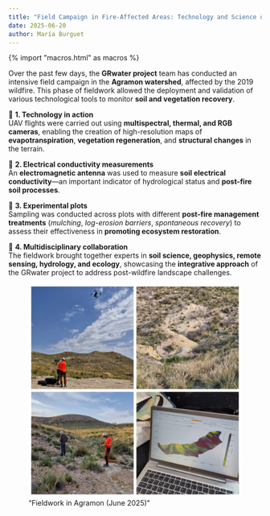 ```yaml
---
title: "Field Campaign in Fire-Affected Areas: Technology and Science on the Ground"
date: 2025-06-20
author: María Burguet
---
```


{% import "macros.html" as macros %}

Over the past few days, the **GRwater project** team has conducted an intensive field campaign in the **Agramon watershed**, affected by the 2019 wildfire. This phase of fieldwork allowed the deployment and validation of various technological tools to monitor **soil and vegetation recovery**.

📸 **1. Technology in action**  
UAV flights were carried out using **multispectral, thermal, and RGB cameras**, enabling the creation of high-resolution maps of **evapotranspiration**, **vegetation regeneration**, and **structural changes** in the terrain.

📸 **2. Electrical conductivity measurements**  
An **electromagnetic antenna** was used to measure **soil electrical conductivity**—an important indicator of hydrological status and **post-fire soil processes**.

📸 **3. Experimental plots**  
Sampling was conducted across plots with different **post-fire management treatments** (*mulching*, *log-erosion barriers*, *spontaneous recovery*) to assess their effectiveness in **promoting ecosystem restoration**.

📸 **4. Multidisciplinary collaboration**  
The fieldwork brought together experts in **soil science, geophysics, remote sensing, hydrology, and ecology**, showcasing the **integrative approach** of the GRwater project to address post-wildfire landscape challenges.

<figure>
  <img src="../images/news/Agramonfieldwork.jpg" alt="Fieldwork in Agramon (June 2025)"">
  <figcaption>“Fieldwork in Agramon (June 2025)"</figcaption>
</figure>

